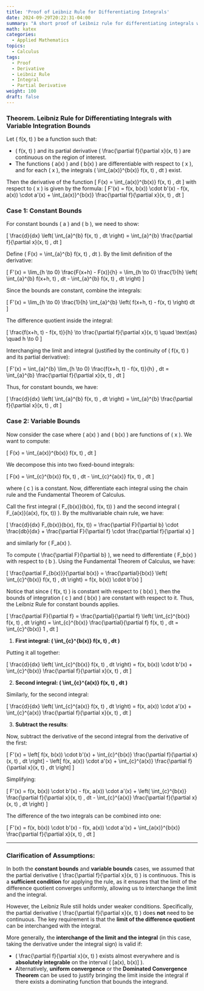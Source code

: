 ```yaml
---
title: 'Proof of Leibniz Rule for Differentiating Integrals'
date: 2024-09-29T20:22:31-04:00
summary: "A short proof of Leibniz rule for differentiating integrals with variable integration bounds."
math: katex
categories:
  - Applied Mathematics
topics:
  - Calculus
tags:
  - Proof
  - Derivative
  - Leibniz Rule
  - Integral
  - Partial Derivative
weight: 100
draft: false
---
```


### Theorem. Leibniz Rule for Differentiating Integrals with Variable Integration Bounds

Let \( f(x, t) \) be a function such that:
- \( f(x, t) \) and its partial derivative \( \frac{\partial f}{\partial x}(x, t) \) are continuous on the region of interest.
- The functions \( a(x) \) and \( b(x) \) are differentiable with respect to \( x \), and for each \( x \), the integrals \( \int_{a(x)}^{b(x)} f(x, t) \, dt \) exist.

Then the derivative of the function
\[
F(x) = \int_{a(x)}^{b(x)} f(x, t) \, dt
\]
with respect to \( x \) is given by the formula:
\[
F'(x) = f(x, b(x)) \cdot b'(x) - f(x, a(x)) \cdot a'(x) + \int_{a(x)}^{b(x)} \frac{\partial f}{\partial x}(x, t) \, dt
\]

### Case 1: Constant Bounds

For constant bounds \( a \) and \( b \), we need to show:

\[
\frac{d}{dx} \left( \int_{a}^{b} f(x, t) \, dt \right) = \int_{a}^{b} \frac{\partial f}{\partial x}(x, t) \, dt
\]

Define \( F(x) = \int_{a}^{b} f(x, t) \, dt \). By the limit definition of the derivative:

\[
F'(x) = \lim_{h \to 0} \frac{F(x+h) - F(x)}{h} = \lim_{h \to 0} \frac{1}{h} \left( \int_{a}^{b} f(x+h, t) \, dt - \int_{a}^{b} f(x, t) \, dt \right)
\]

Since the bounds are constant, combine the integrals:

\[
F'(x) = \lim_{h \to 0} \frac{1}{h} \int_{a}^{b} \left( f(x+h, t) - f(x, t) \right) dt
\]

The difference quotient inside the integral:

\[
\frac{f(x+h, t) - f(x, t)}{h} \to \frac{\partial f}{\partial x}(x, t) \quad \text{as} \quad h \to 0
\]

Interchanging the limit and integral (justified by the continuity of \( f(x, t) \) and its partial derivative):

\[
F'(x) = \int_{a}^{b} \lim_{h \to 0} \frac{f(x+h, t) - f(x, t)}{h} \, dt = \int_{a}^{b} \frac{\partial f}{\partial x}(x, t) \, dt
\]

Thus, for constant bounds, we have:

\[
\frac{d}{dx} \left( \int_{a}^{b} f(x, t) \, dt \right) = \int_{a}^{b} \frac{\partial f}{\partial x}(x, t) \, dt
\]

### Case 2: Variable Bounds

Now consider the case where \( a(x) \) and \( b(x) \) are functions of \( x \). We want to compute:

\[
F(x) = \int_{a(x)}^{b(x)} f(x, t) \, dt
\]

We decompose this into two fixed-bound integrals:

\[
F(x) = \int_{c}^{b(x)} f(x, t) \, dt - \int_{c}^{a(x)} f(x, t) \, dt
\]

where \( c \) is a constant. Now, differentiate each integral using the chain rule and the Fundamental Theorem of Calculus.

Call the first integral \( F_{b(x)}(b(x), f(x, t)) \) and the second integral \( F_{a(x)}(a(x), f(x, t)) \). By the multivariable chain rule, we have:

\[
\frac{d}{dx} F_{b(x)}(b(x), f(x, t)) = \frac{\partial F}{\partial b} \cdot \frac{db}{dx} + \frac{\partial F}{\partial f} \cdot \frac{\partial f}{\partial x}
\]

and similarly for \( F_a(x) \).

To compute \( \frac{\partial F}{\partial b} \), we need to differentiate \( F_b(x) \) with respect to \( b \). Using the Fundamental Theorem of Calculus, we have:

\[
\frac{\partial F_{b(x)}}{\partial b(x)} = \frac{\partial}{b(x)} \left( \int_{c}^{b(x)} f(x, t) \, dt \right) = f(x, b(x)) \cdot b'(x)
\]

Notice that since \( f(x, t) \) is constant with respect to \( b(x) \), then the bounds of integration \( c \) and \( b(x) \) are constant with respect to it. Thus, the Leibniz Rule for constant bounds applies.

\[
\frac{\partial F}{\partial f} = \frac{\partial}{\partial f} \left( \int_{c}^{b(x)} f(x, t) \, dt \right) = \int_{c}^{b(x)} \frac{\partial}{\partial f} f(x, t) \, dt = \int_{c}^{b(x)} 1 \, dt
\]

1. **First integral: \( \int_{c}^{b(x)} f(x, t) \, dt \)**

Putting it all together:

\[
\frac{d}{dx} \left( \int_{c}^{b(x)} f(x, t) \, dt \right) = f(x, b(x)) \cdot b'(x) + \int_{c}^{b(x)} \frac{\partial f}{\partial x}(x, t) \, dt
\]

2. **Second integral: \( \int_{c}^{a(x)} f(x, t) \, dt \)**

Similarly, for the second integral:

\[
\frac{d}{dx} \left( \int_{c}^{a(x)} f(x, t) \, dt \right) = f(x, a(x)) \cdot a'(x) + \int_{c}^{a(x)} \frac{\partial f}{\partial x}(x, t) \, dt
\]

3. **Subtract the results**:

Now, subtract the derivative of the second integral from the derivative of the first:

\[
F'(x) = \left[ f(x, b(x)) \cdot b'(x) + \int_{c}^{b(x)} \frac{\partial f}{\partial x}(x, t) \, dt \right] - \left[ f(x, a(x)) \cdot a'(x) + \int_{c}^{a(x)} \frac{\partial f}{\partial x}(x, t) \, dt \right]
\]

Simplifying:

\[
F'(x) = f(x, b(x)) \cdot b'(x) - f(x, a(x)) \cdot a'(x) + \left( \int_{c}^{b(x)} \frac{\partial f}{\partial x}(x, t) \, dt - \int_{c}^{a(x)} \frac{\partial f}{\partial x}(x, t) \, dt \right)
\]

The difference of the two integrals can be combined into one:

\[
F'(x) = f(x, b(x)) \cdot b'(x) - f(x, a(x)) \cdot a'(x) + \int_{a(x)}^{b(x)} \frac{\partial f}{\partial x}(x, t) \, dt
\]

---

### **Clarification of Assumptions**:

In both the **constant bounds** and **variable bounds** cases, we assumed that the partial derivative \( \frac{\partial f}{\partial x}(x, t) \) is continuous. This is a **sufficient condition** for applying the rule, as it ensures that the limit of the difference quotient converges uniformly, allowing us to interchange the limit and the integral.

However, the Leibniz Rule still holds under weaker conditions. Specifically, the partial derivative \( \frac{\partial f}{\partial x}(x, t) \) does **not** need to be continuous. The key requirement is that the **limit of the difference quotient** can be interchanged with the integral.

More generally, the **interchange of the limit and the integral** (in this case, taking the derivative under the integral sign) is valid if:
- \( \frac{\partial f}{\partial x}(x, t) \) exists almost everywhere and is **absolutely integrable** on the interval \( [a(x), b(x)] \).
- Alternatively, **uniform convergence** or the **Dominated Convergence Theorem** can be used to justify bringing the limit inside the integral if there exists a dominating function that bounds the integrand.
